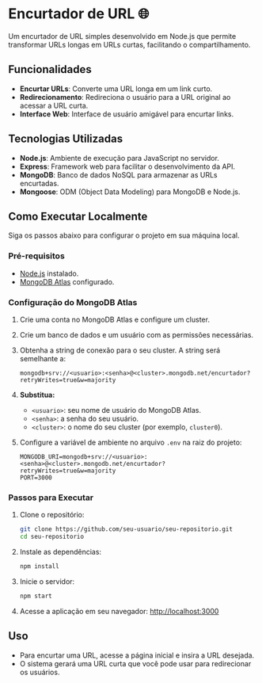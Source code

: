 # Encurtador de URL 🌐

Um encurtador de URL simples desenvolvido em Node.js que permite transformar URLs longas em URLs curtas, facilitando o compartilhamento.

## Funcionalidades

- **Encurtar URLs**: Converte uma URL longa em um link curto.
- **Redirecionamento**: Redireciona o usuário para a URL original ao acessar a URL curta.
- **Interface Web**: Interface de usuário amigável para encurtar links.

## Tecnologias Utilizadas

- **Node.js**: Ambiente de execução para JavaScript no servidor.
- **Express**: Framework web para facilitar o desenvolvimento da API.
- **MongoDB**: Banco de dados NoSQL para armazenar as URLs encurtadas.
- **Mongoose**: ODM (Object Data Modeling) para MongoDB e Node.js.

## Como Executar Localmente

Siga os passos abaixo para configurar o projeto em sua máquina local.

### Pré-requisitos

- [Node.js](https://nodejs.org/) instalado.
- [MongoDB Atlas](https://www.mongodb.com/cloud/atlas) configurado.

### Configuração do MongoDB Atlas

1. Crie uma conta no MongoDB Atlas e configure um cluster.
2. Crie um banco de dados e um usuário com as permissões necessárias.
3. Obtenha a string de conexão para o seu cluster. A string será semelhante a:
    ```env
    mongodb+srv://<usuario>:<senha>@<cluster>.mongodb.net/encurtador?retryWrites=true&w=majority
    ```
4. **Substitua:**
   - `<usuario>`: seu nome de usuário do MongoDB Atlas.
   - `<senha>`: a senha do seu usuário.
   - `<cluster>`: o nome do seu cluster (por exemplo, `cluster0`).
   
5. Configure a variável de ambiente no arquivo `.env` na raiz do projeto:
    ```env
    MONGODB_URI=mongodb+srv://<usuario>:<senha>@<cluster>.mongodb.net/encurtador?retryWrites=true&w=majority
    PORT=3000
    ```

### Passos para Executar

1. Clone o repositório:
    ```bash
    git clone https://github.com/seu-usuario/seu-repositorio.git
    cd seu-repositorio
    ```

2. Instale as dependências:
    ```bash
    npm install
    ```

3. Inicie o servidor:
    ```bash
    npm start
    ```

4. Acesse a aplicação em seu navegador: [http://localhost:3000](http://localhost:3000)

## Uso

- Para encurtar uma URL, acesse a página inicial e insira a URL desejada.
- O sistema gerará uma URL curta que você pode usar para redirecionar os usuários.


